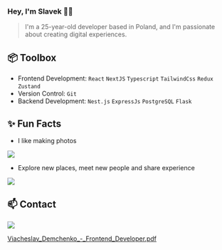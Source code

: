 ### Hey, I'm Slavek 👋🏽
>I'm a 25-year-old developer based in Poland, and I'm passionate about creating digital experiences.

## 📦 Toolbox
- Frontend Development: `React` `NextJS` `Typescript` `TailwindCss` `Redux` `Zustand`
- Version Control: `Git`
- Backend Development: `Nest.js` `ExpressJs` `PostgreSQL` `Flask`

## ✨ Fun Facts
- I like making photos
<img src="https://github.com/DemaPy/DemaPy/assets/80632445/ef009186-b427-4e18-ab23-c598e7328486" style="max-width: 640px; aspect-ratio: 16/9;" />

- Explore new places, meet new people and share experience
<img src="https://github.com/DemaPy/DemaPy/assets/80632445/a98ac648-d68b-4ee0-8c36-115fb08bfe04" style="max-width: 640px; aspect-ratio: 16/9;" />

## 📫 Contact
[<img src="https://img.shields.io/badge/linkedin-%230077B5.svg?&style=for-the-badge&logo=linkedin&logoColor=white" />](https://www.linkedin.com/in/viacheslavdemchenko/)

[Viacheslav_Demchenko_-_Frontend_Developer.pdf](https://github.com/DemaPy/DemaPy/files/13199182/Viacheslav_Demchenko_-_Frontend_Developer.pdf)
